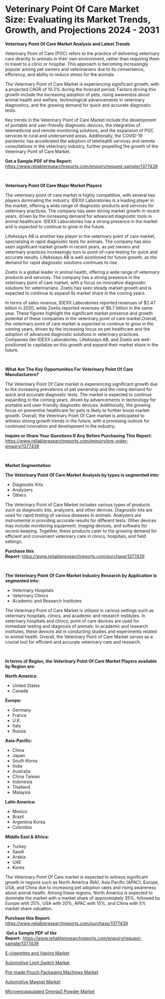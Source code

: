 <p><h1>Veterinary Point Of Care Market Size: Evaluating its Market Trends, Growth, and Projections 2024 - 2031</h1></p><p><strong>Veterinary Point Of Care Market Analysis and Latest Trends</strong></p>
<p><p>Veterinary Point of Care (POC) refers to the practice of delivering veterinary care directly to animals in their own environment, rather than requiring them to travel to a clinic or hospital. This approach is becoming increasingly popular among pet owners and veterinarians due to its convenience, efficiency, and ability to reduce stress for the animals.</p><p>The Veterinary Point of Care Market is experiencing significant growth, with a projected CAGR of 10.2% during the forecast period. Factors driving this growth include the increasing adoption of pets, rising awareness about animal health and welfare, technological advancements in veterinary diagnostics, and the growing demand for quick and accurate diagnostic tests.</p><p>Key trends in the Veterinary Point of Care Market include the development of portable and user-friendly diagnostic devices, the integration of telemedicine and remote monitoring solutions, and the expansion of POC services to rural and underserved areas. Additionally, the COVID-19 pandemic has accelerated the adoption of telehealth services and remote consultations in the veterinary industry, further propelling the growth of the Veterinary Point of Care Market.</p></p>
<p><strong>Get a Sample PDF of the Report:&nbsp;</strong> <a href="https://www.reliableresearchreports.com/enquiry/request-sample/1377439">https://www.reliableresearchreports.com/enquiry/request-sample/1377439</a></p>
<p>&nbsp;</p>
<p><strong>Veterinary Point Of Care Major Market Players</strong></p>
<p><p>The veterinary point of care market is highly competitive, with several key players dominating the industry. IDEXX Laboratories is a leading player in the market, offering a wide range of diagnostic products and services for veterinary practices. The company has seen strong market growth in recent years, driven by the increasing demand for advanced diagnostic tools in animal healthcare. IDEXX Laboratories has a strong presence in the market and is expected to continue to grow in the future.</p><p>LifeAssays AB is another key player in the veterinary point of care market, specializing in rapid diagnostic tests for animals. The company has also seen significant market growth in recent years, as pet owners and veterinary practices increasingly turn to point-of-care testing for quick and accurate results. LifeAssays AB is well-positioned for future growth, as the demand for rapid diagnostic solutions continues to rise.</p><p>Zoetis is a global leader in animal health, offering a wide range of veterinary products and services. The company has a strong presence in the veterinary point of care market, with a focus on innovative diagnostic solutions for veterinarians. Zoetis has seen steady market growth and is expected to continue to expand its market share in the coming years.</p><p>In terms of sales revenue, IDEXX Laboratories reported revenues of $2.47 billion in 2020, while Zoetis reported revenues of $6.7 billion in the same year. These figures highlight the significant market presence and growth potential of these companies in the veterinary point of care market.Overall, the veterinary point of care market is expected to continue to grow in the coming years, driven by the increasing focus on pet healthcare and the adoption of advanced diagnostic solutions in veterinary practices. Companies like IDEXX Laboratories, LifeAssays AB, and Zoetis are well-positioned to capitalize on this growth and expand their market share in the future.</p></p>
<p>&nbsp;</p>
<p><strong>What Are The Key Opportunities For Veterinary Point Of Care Manufacturers?</strong></p>
<p><p>The Veterinary Point Of Care market is experiencing significant growth due to the increasing prevalence of pet ownership and the rising demand for quick and accurate diagnostic tests. The market is expected to continue expanding in the coming years, driven by advancements in technology for portable and user-friendly diagnostic devices. Additionally, the growing focus on preventive healthcare for pets is likely to further boost market growth. Overall, the Veterinary Point Of Care market is anticipated to witness strong growth trends in the future, with a promising outlook for continued innovation and development in the industry.</p></p>
<p><strong>Inquire or Share Your Questions If Any Before Purchasing This Report:</strong> <a href="https://www.reliableresearchreports.com/enquiry/pre-order-enquiry/1377439">https://www.reliableresearchreports.com/enquiry/pre-order-enquiry/1377439</a></p>
<p>&nbsp;</p>
<p><strong>Market Segmentation</strong></p>
<p><strong>The Veterinary Point Of Care Market Analysis by types is segmented into:</strong></p>
<p><ul><li>Diagnostic Kits</li><li>Analyzers</li><li>Others</li></ul></p>
<p><p>The Veterinary Point of Care Market includes various types of products such as diagnostic kits, analyzers, and other devices. Diagnostic kits are used for rapid testing of various diseases in animals. Analyzers are instrumental in providing accurate results for different tests. Other devices may include monitoring equipment, imaging devices, and software for record-keeping. Together, these products cater to the growing demand for efficient and convenient veterinary care in clinics, hospitals, and field settings.</p></p>
<p><strong>Purchase this Report:&nbsp;</strong><a href="https://www.reliableresearchreports.com/purchase/1377439">https://www.reliableresearchreports.com/purchase/1377439</a></p>
<p>&nbsp;</p>
<p><strong>The Veterinary Point Of Care Market Industry Research by Application is segmented into:</strong></p>
<p><ul><li>Veterinary Hospitals</li><li>Veterinary Clinics</li><li>Academic and Research Institutes</li></ul></p>
<p><p>The Veterinary Point of Care Market is utilized in various settings such as veterinary hospitals, clinics, and academic and research institutes. In veterinary hospitals and clinics, point of care devices are used for immediate testing and diagnosis of animals. In academic and research institutes, these devices aid in conducting studies and experiments related to animal health. Overall, the Veterinary Point of Care Market serves as a crucial tool for efficient and accurate veterinary care and research.</p></p>
<p>&nbsp;</p>
<p><strong>In terms of Region, the Veterinary Point Of Care Market Players available by Region are:</strong></p>
<p>
    <p> <strong> North America: </strong>
        <ul>
            <li>United States</li>
            <li>Canada</li>
        </ul>
        </p> 
    <p> <strong> Europe: </strong>
        <ul>
            <li>Germany</li>
            <li>France</li>
            <li>U.K.</li>
            <li>Italy</li>
            <li>Russia</li>
        </ul>
        </p> 
    <p> <strong> Asia-Pacific: </strong>
        <ul>
            <li>China</li>
            <li>Japan</li>
            <li>South Korea</li>
            <li>India</li>
            <li>Australia</li>
            <li>China Taiwan</li>
            <li>Indonesia</li>
            <li>Thailand</li>
            <li>Malaysia</li>
        </ul>
        </p> 
    <p> <strong> Latin America: </strong>
        <ul>
            <li>Mexico</li>
            <li>Brazil</li>
            <li>Argentina Korea</li>
            <li>Colombia</li>
        </ul>
        </p> 
    <p> <strong> Middle East & Africa: </strong>
        <ul>
            <li>Turkey</li>
            <li>Saudi</li>
            <li>Arabia</li>
            <li>UAE</li>
            <li>Korea</li>
        </ul>
    </p>
    </p>
<p><p>The Veterinary Point Of Care market is expected to witness significant growth in regions such as North America (NA), Asia Pacific (APAC), Europe, USA, and China due to increasing pet adoption rates and rising awareness about animal health. Among these regions, North America is expected to dominate the market with a market share of approximately 35%, followed by Europe with 25%, USA with 20%, APAC with 15%, and China with 5% market share valuation.</p></p>
<p><strong>Purchase this Report: </strong><a href="https://www.reliableresearchreports.com/purchase/1377439">https://www.reliableresearchreports.com/purchase/1377439</a></p>
<p>&nbsp;<strong>Get a Sample PDF of the Report:&nbsp;&nbsp;</strong><a href="https://www.reliableresearchreports.com/enquiry/request-sample/1377439">https://www.reliableresearchreports.com/enquiry/request-sample/1377439</a></p>
<p><strong></strong></p>
<p><p><a href="https://automatic-knee-4c7.notion.site/E-cigarettes-and-Vaping-Market-Challenges-Opportunities-and-Growth-Drivers-and-Major-Market-Playe-4690b1df56ea44b09262cc275083ec64">E-cigarettes and Vaping Market</a></p><p><a href="https://view.publitas.com/reportprime-1/automotive-limit-switch-market-research-report-forecasted-for-period-from-2024-2031-by-market-type-market-application-and-region/">Automotive Limit Switch Market</a></p><p><a href="https://woozy-pyroraptor-a1f.notion.site/Pre-made-Pouch-Packaging-Machines-Market-Dynamics-2024-2031-Also-about-Its-Market-Trends-Projectio-18f438ffcef54ec4a355579d9626402a">Pre-made Pouch Packaging Machines Market</a></p><p><a href="https://view.publitas.com/reportprime-1/insights-into-automotive-magnet-market-size-analysing-market-share-trends-and-growth-from-2024-to-2031/">Automotive Magnet Market</a></p><p><a href="https://github.com/moyahfrancoestellec51j635wcx/Market-Research-Report-List-1/blob/main/microencapsulated-omega3-powder-market.md">Microencapsulated Omega3 Powder Market</a></p></p>